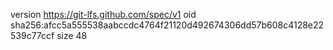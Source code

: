 version https://git-lfs.github.com/spec/v1
oid sha256:afcc5a555538aabccdc4764f21120d492674306dd57b608c4128e22539c77ccf
size 48
